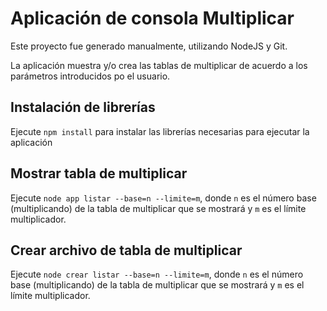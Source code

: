 # Aplicación de consola Multiplicar

Este proyecto fue generado manualmente, utilizando NodeJS y Git.

La aplicación muestra y/o crea las tablas de multiplicar de acuerdo a los parámetros introducidos po el usuario.

## Instalación de librerías

Ejecute `npm install` para instalar las librerías necesarias para ejecutar la aplicación

## Mostrar tabla de multiplicar

Ejecute `node app listar --base=n --limite=m`, donde `n` es el número base (multiplicando) de la tabla de multiplicar que se mostrará y `m` es el límite multiplicador.

## Crear archivo de tabla de multiplicar

Ejecute `node crear listar --base=n --limite=m`, donde `n` es el número base (multiplicando) de la tabla de multiplicar que se mostrará y `m` es el límite multiplicador.
